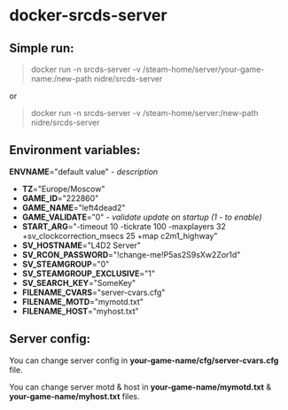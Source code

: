 # docker-srcds-server

## Simple run:
> docker run -n srcds-server -v /steam-home/server/your-game-name:/new-path nidre/srcds-server

or 

> docker run -n srcds-server -v /steam-home/server:/new-path nidre/srcds-server

## Environment variables:
**ENVNAME**="default value" *- description*

* **TZ**="Europe/Moscow"
* **GAME_ID**="222860"
* **GAME_NAME**="left4dead2"
* **GAME_VALIDATE**="0" *- validate update on startup (1 - to enable)*
* **START_ARG**="-timeout 10 -tickrate 100 -maxplayers 32 +sv_clockcorrection_msecs 25 +map c2m1_highway"
* **SV_HOSTNAME**="L4D2 Server"
* **SV_RCON_PASSWORD**="!change-me!P5as2S9sXw2Zor1d"
* **SV_STEAMGROUP**="0"
* **SV_STEAMGROUP_EXCLUSIVE**="1"
* **SV_SEARCH_KEY**="SomeKey"
* **FILENAME_CVARS**="server-cvars.cfg"
* **FILENAME_MOTD**="mymotd.txt"
* **FILENAME_HOST**="myhost.txt"

## Server config:
You can change server config in **your-game-name/cfg/server-cvars.cfg** file.

You can change server motd & host in **your-game-name/mymotd.txt** & **your-game-name/myhost.txt** files.
